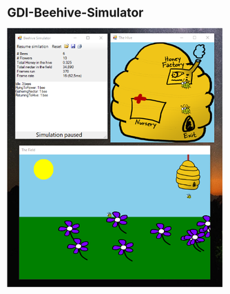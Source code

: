 # GDI-Beehive-Simulator

<a href="url"><img src="https://github.com/aTasja/GDI-Beehive-Simulator/blob/master/Frames.png" align="left" height="600" width="500">
